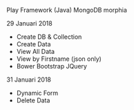 Play Framework (Java) MongoDB morphia

29 Januari 2018
- Create DB & Collection
- Create Data
- View All Data
- View by Firstname (json only)
- Bower Bootstrap JQuery

31 Januari 2018
- Dynamic Form
- Delete Data
